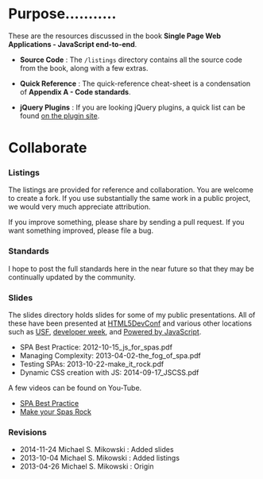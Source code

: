 # Purpose...........

These are the resources discussed in the book 
**Single Page Web Applications - JavaScript end-to-end**.

- **Source Code** : The `/listings` directory contains all the source code
from the book, along with a few extras.

- **Quick Reference** : The quick-reference cheat-sheet is a condensation of 
**Appendix A - Code standards**.

- **jQuery Plugins** : If you are looking jQuery plugins, a quick list can be found
[on the plugin site](http://plugins.jquery.com/?s=mikowskihttp://plugins.jquery.com/?s=mikowski).

# Collaborate

### Listings

The listings are provided for reference and collaboration.
You are welcome to create a fork. If you use substantially
the same work in a public project, we would very much appreciate
attribution.

If you improve something, please share by sending a pull request.
If you want something improved, please file a bug.

### Standards

I hope to post the full standards here in the near future so that
they may be continually updated by the community.

### Slides

The slides directory holds slides for some of my public presentations.  All of these
have been presented at [HTML5DevConf](http://html5devconf.com/) and various
other locations such as [USF](http://www.usfca.edu/), 
[developer week](http://developerweek.com/), and [Powered by
JavaScript](http://www.manning.com/poweredbyjavascript/).


- SPA Best Practice: 2012-10-15\_js\_for\_spas.pdf
- Managing Complexity: 2013-04-02-the\_fog\_of\_spa.pdf
- Testing SPAs: 2013-10-22-make\_it\_rock.pdf
- Dynamic CSS creation with JS: 2014-09-17\_JSCSS.pdf

A few videos can be found on You-Tube.

- [SPA Best Practice](https://www.youtube.com/watch?v=OrIFaWJ9Glo)
- [Make your Spas Rock](https://www.youtube.com/watch?v=aoH0J6lL2w0)


### Revisions

- 2014-11-24 Michael S. Mikowski : Added slides
- 2013-10-04 Michael S. Mikowski : Added listings
- 2013-04-26 Michael S. Mikowski : Origin
